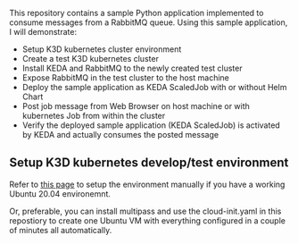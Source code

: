 This repository contains a sample Python application implemented to consume messages from a RabbitMQ queue.
Using this sample application, I will demonstrate:

+ Setup K3D kubernetes cluster environment
+ Create a test K3D kubernetes cluster
+ Install KEDA and RabbitMQ to the newly created test cluster
+ Expose RabbitMQ in the test cluster to the host machine
+ Deploy the sample application as KEDA ScaledJob with or without Helm Chart
+ Post job message from Web Browser on host machine or with kubernetes Job from within the cluster
+ Verify the deployed sample application (KEDA ScaledJob) is activated by KEDA and actually consumes the posted message

## Setup K3D kubernetes develop/test environment
Refer to [this page](https://github.com/hizbiz/k3d-keda-rabbitmq-pika-example/wiki/Setup-K3D-kubernetes-develop-environment-manully) to setup the environment manually if you have a working Ubuntu 20.04 environemnt.

Or, preferable, you can install multipass and use the cloud-init.yaml in this repostiory to create one Ubuntu VM with everything configured in a couple of minutes all automatically. 
